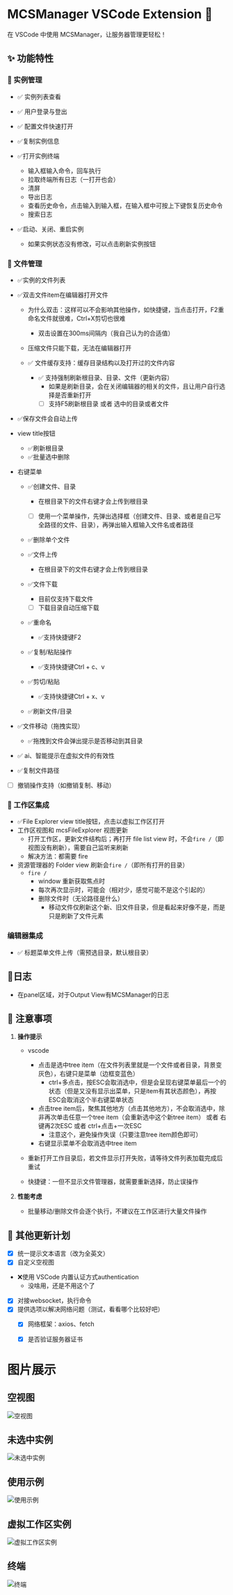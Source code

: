 # MCSManager VSCode Extension 🚀

在 VSCode 中使用 MCSManager，让服务器管理更轻松！

## ✨ 功能特性

### 🔑 实例管理
- ✅ 实例列表查看
- ✅ 用户登录与登出
- ✅ 配置文件快速打开
- ✅复制实例信息
- ✅打开实例终端
  - 输入框输入命令，回车执行
  - 拉取终端所有日志（一打开也会）
  - 清屏
  - 导出日志
  - 查看历史命令，点击输入到输入框，在输入框中可按上下键恢复历史命令
  - 搜索日志

- ✅启动、关闭、重启实例
  - 如果实例状态没有修改，可以点击刷新实例按钮


### 📁 文件管理
- ✅实例的文件列表

- ✅双击文件item在编辑器打开文件

  - 为什么双击：这样可以不会影响其他操作，如快捷键，当点击打开，F2重命名文件就很难，Ctrl+X剪切也很难
    - 双击设置在300ms间隔内（我自己认为的合适值）

  - 压缩文件只能下载，无法在编辑器打开
  - ✅ 文件缓存支持：缓存目录结构以及打开过的文件内容
    - ✅ 支持强制刷新根目录、目录、文件（更新内容）
      - 如果是刷新目录，会在关闭编辑器的相关的文件，且让用户自行选择是否重新打开
      - [ ] 支持F5刷新根目录 或者 选中的目录或者文件

- ✅保存文件会自动上传

- view title按钮

  - ✅刷新根目录
  - ✅批量选中删除

- 右键菜单

  - ✅创建文件、目录
    - 在根目录下的文件右键才会上传到根目录
    - [ ] 使用一个菜单操作，先弹出选择框（创建文件、目录、或者是自己写全路径的文件、目录），再弹出输入框输入文件名或者路径


  - ✅删除单个文件

  - ✅文件上传
    - 在根目录下的文件右键才会上传到根目录
  - ✅文件下载
    - 目前仅支持下载文件
    - [ ] 下载目录自动压缩下载

  - ✅重命名
    - ✅支持快捷键F2

  - ✅复制/粘贴操作
    - ✅支持快捷键Ctrl + c、v


  - ✅剪切/粘贴
    - ✅支持快捷键Ctrl + x、v
  - ✅刷新文件/目录
- ✅文件移动（拖拽实现）
  - ✅拖拽到文件会弹出提示是否移动到其目录
- ✅  ai、智能提示在虚拟文件的有效性
- ✅复制文件路径
- [ ] 撤销操作支持（如撤销复制、移动）

### 💼 工作区集成
- ✅File Explorer view title按钮，点击以虚拟工作区打开
- 工作区视图和 mcsFileExplorer 视图更新
  -   打开工作区，更新文件结构后；再打开 file list view 时，不会`fire /`（即视图没有刷新），需要自己监听来刷新
  -   解决方法：都需要 fire
- 资源管理器的 Folder view 刷新会`fire /`（即所有打开的目录）
  - `fire /`
    - window 重新获取焦点时
    - 每次再次显示时，可能会（相对少，感觉可能不是这个引起的）
    - 删除文件时（无论路径是什么）
      - 移动文件仅刷新这个新、旧文件目录，但是看起来好像不是，而是只是刷新了文件元素


### 编辑器集成

- ✅ 标题菜单文件上传（需预选目录，默认根目录）

## 📓日志

- 在panel区域，对于Output View有MCSManager的日志

## 🚨 注意事项

1. **操作提示**

   - vscode

     - 点击是选中tree item（在文件列表里就是一个文件或者目录，背景变灰色），右键只是菜单（边框变蓝色）
       - ctrl+多点击，按ESC会取消选中，但是会呈现右键菜单最后一个的状态（但是又没有显示出菜单，只是item有其状态颜色），再按ESC会取消这个半右键菜单状态
     - 点击tree item后，聚焦其他地方（点击其他地方），不会取消选中，除非再次单击任意一个tree item（会重新选中这个新tree item） 或者 右键再2次ESC 或者 ctrl+点击+一次ESC
       - 注意这个，避免操作失误（只要注意tree item颜色即可）
     - 右键显示菜单不会取消选中tree item

     

   - 重新打开工作目录后，若文件显示打开失败，请等待文件列表加载完成后重试

   - 快捷键：一但不显示文件管理器，就需要重新选择，防止误操作

2. **性能考虑**

   - 批量移动/删除文件会逐个执行，不建议在工作区进行大量文件操作

## 🔄 其他更新计划

- [x] 统一提示文本语言（改为全英文）
- [x] 自定义空视图
- ❌使用 VSCode 内置认证方式authentication
  - 没啥用，还是不用这个了
- [x] 对接websocket，执行命令
- [x] 提供选项以解决网络问题（测试，看看哪个比较好吧）
  - [x] 网络框架：axios、fetch
  - [x] 是否验证服务器证书




# 图片展示



## 空视图

![空视图](./docs/imgs/空视图.png)



## 未选中实例

![未选中实例](./docs/imgs/未选中实例.png)



## 使用示例

![使用示例](./docs/imgs/使用示例.png)



## 虚拟工作区实例

![虚拟工作区实例](./docs/imgs/虚拟工作区实例.png)

## 终端

![终端](./docs/imgs/终端.png)
